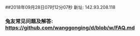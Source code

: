 ##2018年09月28日07时12分07秒 新址: 142.93.208.118
### 兔友常见问题及解答: https://github.com/wanggonging/d/blob/w/FAQ.md
